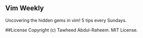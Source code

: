 ## Vim Weekly
Uncovering the hidden gems in vim! 5 tips every Sundays.

##License 
Copyright (c) Tawheed Abdul-Raheem. MIT License.
